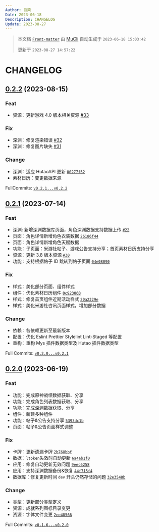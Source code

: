 ```yaml
---
Author: 目棃
Date: 2023-06-18
Description: CHANGELOG
Update: 2023-08-27
---
```


> 本文档 [`Front-matter`](https://github.com/BTMuli/Mucli#FrontMatter) 由 [MuCli](https://github.com/BTMuli/Mucli) 自动生成于 `2023-06-18 15:03:42 `
>
> 更新于 `2023-08-27 14:57:22`

# CHANGELOG

## [0.2.2](https://github.com/BTMuli/Tauri.Genshin/releases/0.2.2) (2023-08-15)

### Feat

- 资源：更新游戏 4.0 版本相关资源 [#33](https://github.com/BTMuli/Tauri.Genshin/issues/33)

### Fix

- 深渊：修复渲染错误 [#32](https://github.com/BTMuli/Tauri.Genshin/issues/32)
- 深渊：修复图片缺失 [#31](https://github.com/BTMuli/Tauri.Genshin/issues/31)

### Change

- 深渊：适应 HutaoAPI 更新 [`00277f52`](https://github.com/BTMuli/Tauri.Genshin/commit/00277f52)
- 素材日历：变更数据来源

FullCommits: [`v0.2.1...v0.2.2`](https://github.com/BTMuli/Tauri.Genshin/compare/v0.2.1...v0.2.2)

## [0.2.1](https://github.com/BTMuli/Tauri.Genshin/releases/0.2.1) (2023-07-14)

### Feat

- 深渊: 新增深渊数据库页面，角色深渊数据支持数据上传 [`#22`](https://github.com/BTMuli/Tauri.Genshin/issues/22)
- 页面：角色详情新增角色衣装数据 [`26186f44`](https://github.com/BTMuli/Tauri.Genshin/commit/26186f44)
- 页面：角色详情新增角色天赋数据
- 功能：子页面：米游社帖子、游戏公告支持分享；首页素材日历支持分享
- 资源：更新 3.8 版本资源 [`#30`](https://github.com/BTMuli/Tauri.Genshin/issues/30)
- 功能：支持根据帖子 ID 跳转到帖子页面 [`04e08090`](https://github.com/BTMuli/Tauri.Genshin/commit/04e08090)

### Fix

- 样式：美化部分页面、组件样式
- 组件：优化素材日历组件 [`0c923060`](https://github.com/BTMuli/Tauri.Genshin/commit/0c923060)
- 样式：修复首页组件近期活动样式 [`20a2329e`](https://github.com/BTMuli/Tauri.Genshin/commit/20a2329e)
- 样式：美化米游社咨讯页面样式，增加部分数据

### Change

- 依赖：各依赖更新至最新版本
- 配置：优化 Eslint Prettier Stylelint Lint-Staged 等配置
- 重构：重构 Mys 插件数据类型及 Hutao 插件数据类型

Full Commits: [`v0.2.0...v0.2.1`](https://github.com/BTMuli/Tauri.Genshin/compare/v0.2.0...v0.2.1)

## [0.2.0](https://github.com/BTMuli/Tauri.Genshin/releases/0.2.0) (2023-06-19)

### Feat

- 功能：完成原神战绩数据获取、分享
- 功能：完成角色列表数据获取、分享
- 功能：完成深渊数据获取、分享
- 组件：新建多种组件
- 功能：帖子&公告支持分享 [`5393dc1b`](https://github.com/BTMuli/Tauri.Genshin/commit/5393dc1b)
- 页面：帖子&公告页面样式调整

### Fix

- 卡牌：更新遗漏卡牌 [`2b768bbf`](https://github.com/BTMuli/Tauri.Genshin/commit/2b768bbf)
- 数据：`ltoken`失效时自动更新 [`6a4ab1f0`](https://github.com/BTMuli/Tauri.Genshin/commit/6a4ab1f0)
- 应用：修复自动更新无效问题 [`9eec6258`](https://github.com/BTMuli/Tauri.Genshin/commit/9eec6258)
- 应用：支持深渊数据备份&恢复 [`44f715f4`](https://github.com/BTMuli/Tauri.Genshin/commit/44f715f4)
- 数据库：修复更新时间 `dev` 开头仍然存储的问题 [`32e3548b`](https://github.com/BTMuli/Tauri.Genshin/commit/32e3548b)

### Change

- 类型：更新部分类型定义
- 资源：成就系列图标目录变更
- 资源：字体文件变更 [`2ee48566`](https://github.com/BTMuli/Tauri.Genshin/commit/2ee48566)

Full Commits: [`v0.1.6...v0.2.0`](https://github.com/BTMuli/Tauri.Genshin/compare/v0.1.6...v0.2.0)
